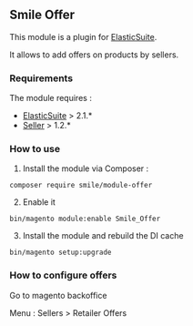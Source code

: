 ## Smile Offer

This module is a plugin for [ElasticSuite](https://github.com/Smile-SA/elasticsuite).

It allows to add offers on products by sellers.

### Requirements

The module requires :

- [ElasticSuite](https://github.com/Smile-SA/elasticsuite) > 2.1.*
- [Seller](https://github.com/Smile-SA/magento2-module-seller) > 1.2.*

### How to use

1. Install the module via Composer :

``` composer require smile/module-offer ```

2. Enable it

``` bin/magento module:enable Smile_Offer ```

3. Install the module and rebuild the DI cache

``` bin/magento setup:upgrade ```

### How to configure offers

Go to magento backoffice

Menu : Sellers > Retailer Offers
